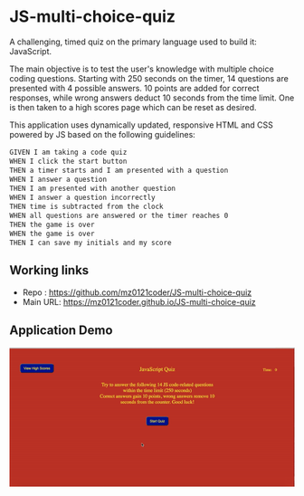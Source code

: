 # JS-multi-choice-quiz

A challenging, timed quiz on the primary language used to build it: JavaScript.  

The main objective is to test the user's knowledge with multiple choice coding questions. Starting with 250 seconds on the timer, 14 questions are presented with 4 possible answers. 10 points are added for correct responses, while wrong answers deduct 10 seconds from the time limit. One is then taken to a high scores page which can be reset as desired.  

This application uses dynamically updated, responsive HTML and CSS powered by JS based on the following guidelines:

```
GIVEN I am taking a code quiz
WHEN I click the start button
THEN a timer starts and I am presented with a question
WHEN I answer a question
THEN I am presented with another question
WHEN I answer a question incorrectly
THEN time is subtracted from the clock
WHEN all questions are answered or the timer reaches 0
THEN the game is over
WHEN the game is over
THEN I can save my initials and my score
```

## Working links
* Repo : https://github.com/mz0121coder/JS-multi-choice-quiz
* Main URL: https://mz0121coder.github.io/JS-multi-choice-quiz

## Application Demo
![JS-multi-choice-quiz-demo](assets/JS-multi-choice-quiz-demo.gif)